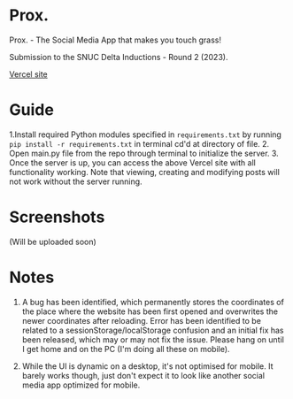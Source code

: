 # Prox.
Prox. - The Social Media App that makes you touch grass!

Submission to the SNUC Delta Inductions - Round 2 (2023).

[Vercel site](https://prox-by-hotaru.vercel.app/)

# Guide
1.Install required Python modules specified in ```requirements.txt``` by running ```pip install -r requirements.txt``` in terminal cd'd at directory of file.
2. Open main.py file from the repo through terminal to initialize the server.
3. Once the server is up, you can access the above Vercel site with all functionality working. Note that viewing, creating and modifying posts will not work without the server running.

# Screenshots
(Will be uploaded soon)

# Notes
1. A bug has been identified, which permanently stores the coordinates of the place where the website has been first opened and overwrites the newer coordinates after reloading. Error has been identified to be related to a sessionStorage/localStorage confusion and an initial fix has been released, which may or may not fix the issue. Please hang on until I get home and on the PC (I'm doing all these on mobile).

2. While the UI is dynamic on a desktop, it's not optimised for mobile. It barely works though, just don't expect it to look like another social media app optimized for mobile.
